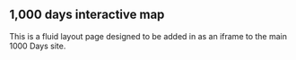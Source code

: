 ## 1,000 days interactive map

This is a fluid layout page designed to be added in as an iframe to the main 1000 Days site.
